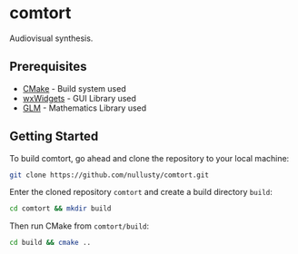 # comtort

Audiovisual synthesis.

## Prerequisites

* [CMake](https://cmake.org) - Build system used
* [wxWidgets](https://github.com/wxWidgets/wxWidgets) - GUI Library used
* [GLM](https://github.com/g-truc/glm) - Mathematics Library used

## Getting Started

To build comtort, go ahead and clone the repository to your local machine:

```sh
git clone https://github.com/nullusty/comtort.git
```

Enter the cloned repository `comtort` and create a build directory `build`:

```sh
cd comtort && mkdir build
```

Then run CMake from `comtort/build`:

```sh
cd build && cmake ..
```
